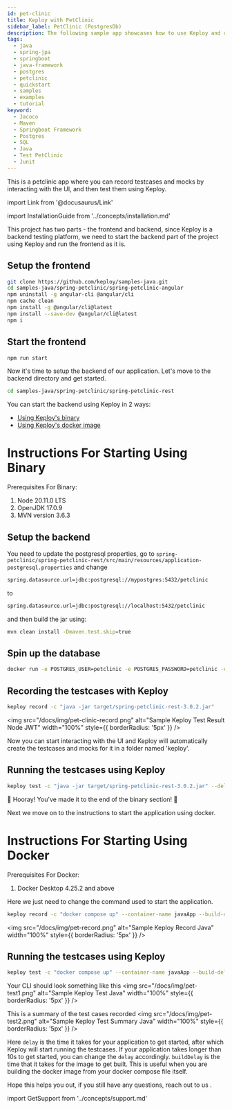 ```yaml
---
id: pet-clinic
title: Keploy with PetClinic
sidebar_label: PetClinic (PostgresDb)
description: The following sample app showcases how to use Keploy and create test cases and mocks for popular spring-boot java application.
tags:
  - java
  - spring-jpa
  - springboot
  - java-framework
  - postgres
  - petclinic
  - quickstart
  - samples
  - examples
  - tutorial
keyword:
  - Jacoco
  - Maven
  - Springboot Framework
  - Postgres
  - SQL
  - Java
  - Test PetClinic
  - Junit
---
```


This is a petclinic app where you can record testcases and mocks by interacting with the UI, and then test them using Keploy.

import Link from '@docusaurus/Link'

import InstallationGuide from '../concepts/installation.md'

<InstallationGuide/>

This project has two parts - the frontend and backend, since Keploy is a backend testing platform, we need to start the backend part of the project using Keploy and run the frontend as it is.

## Setup the frontend

```bash
git clone https://github.com/keploy/samples-java.git
cd samples-java/spring-petclinic/spring-petclinic-angular
npm uninstall -g angular-cli @angular/cli
npm cache clean
npm install -g @angular/cli@latest
npm install --save-dev @angular/cli@latest
npm i
```

## Start the frontend

```bash
npm run start
```

Now it's time to setup the backend of our application. Let's move to the backend directory and get started.

```bash
cd samples-java/spring-petclinic/spring-petclinic-rest
```

You can start the backend using Keploy in 2 ways:

- [Using Keploy's binary](#instructions-for-starting-using-binary)
- [Using Keploy's docker image](#instructions-for-starting-using-docker)

# Instructions For Starting Using Binary

Prerequisites For Binary:

1. Node 20.11.0 LTS
2. OpenJDK 17.0.9
3. MVN version 3.6.3

## Setup the backend

You need to update the postgresql properties, go to
`spring-petclinic/spring-petclinic-rest/src/main/resources/application-postgresql.properties`
and change

```bash
spring.datasource.url=jdbc:postgresql://mypostgres:5432/petclinic
```

to

```bash
spring.datasource.url=jdbc:postgresql://localhost:5432/petclinic
```

and then build the jar using:

```bash
mvn clean install -Dmaven.test.skip=true
```

## Spin up the database

```bash
docker run -e POSTGRES_USER=petclinic -e POSTGRES_PASSWORD=petclinic -e POSTGRES_DB=petclinic -p 5432:5432 --name mypostgres postgres:15.2
```

## Recording the testcases with Keploy

```bash
keploy record -c "java -jar target/spring-petclinic-rest-3.0.2.jar"
```

<img src="/docs/img/pet-clinic-record.png" alt="Sample Keploy Test Result Node JWT" width="100%" style={{ borderRadius: '5px' }} />

Now you can start interacting with the UI and Keploy will automatically create the testcases and mocks for it in a folder named 'keploy'.

## Running the testcases using Keploy

```bash
keploy test -c "java -jar target/spring-petclinic-rest-3.0.2.jar" --delay 20
```

🎉 Hooray! You've made it to the end of the binary section! 🎉

Next we move on to the instructions to start the application using docker.

# Instructions For Starting Using Docker

Prerequisites For Docker:

1.  Docker Desktop 4.25.2 and above

Here we just need to change the command used to start the application.

```bash
keploy record -c "docker compose up" --container-name javaApp --build-delay 100
```

<img src="/docs/img/pet-record.png" alt="Sample Keploy Record Java" width="100%" style={{ borderRadius: '5px' }} />

## Running the testcases using Keploy

```bash
keploy test -c "docker compose up" --container-name javaApp --build-delay 50 --delay 20
```

Your CLI should look something like this
<img src="/docs/img/pet-test1.png" alt="Sample Keploy Test Java" width="100%" style={{ borderRadius: '5px' }} />

This is a summary of the test cases recorded
<img src="/docs/img/pet-test2.png" alt="Sample Keploy Test Summary Java" width="100%" style={{ borderRadius: '5px' }} />

Here `delay` is the time it takes for your application to get started, after which Keploy will start running the testcases. If your application takes longer than 10s to get started, you can change the `delay` accordingly.
`buildDelay` is the time that it takes for the image to get built. This is useful when you are building the docker image from your docker compose file itself.

Hope this helps you out, if you still have any questions, reach out to us .

import GetSupport from '../concepts/support.md'

<GetSupport/>
